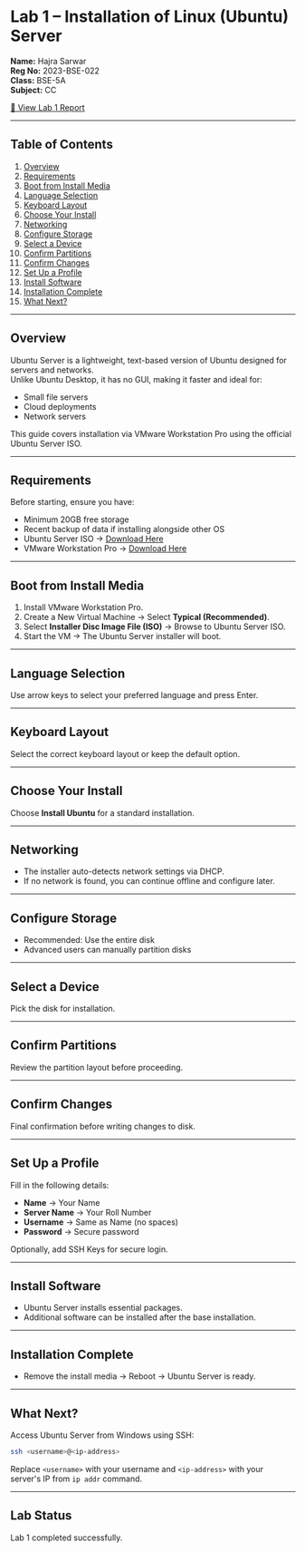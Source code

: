     
# Lab 1 – Installation of Linux (Ubuntu) Server

**Name:** Hajra Sarwar  
**Reg No:** 2023-BSE-022  
**Class:** BSE-5A  
**Subject:** CC  

[📄 View Lab 1 Report](Lab1-Report.pdf)

---

## Table of Contents
1. [Overview](#overview)  
2. [Requirements](#requirements)  
3. [Boot from Install Media](#boot-from-install-media)  
4. [Language Selection](#language-selection)  
5. [Keyboard Layout](#keyboard-layout)  
6. [Choose Your Install](#choose-your-install)  
7. [Networking](#networking)  
8. [Configure Storage](#configure-storage)  
9. [Select a Device](#select-a-device)  
10. [Confirm Partitions](#confirm-partitions)  
11. [Confirm Changes](#confirm-changes)  
12. [Set Up a Profile](#set-up-a-profile)  
13. [Install Software](#install-software)  
14. [Installation Complete](#installation-complete)  
15. [What Next?](#what-next)    

---

## Overview
Ubuntu Server is a lightweight, text-based version of Ubuntu designed for servers and networks.  
Unlike Ubuntu Desktop, it has no GUI, making it faster and ideal for:
- Small file servers  
- Cloud deployments  
- Network servers  

This guide covers installation via VMware Workstation Pro using the official Ubuntu Server ISO.

---

## Requirements
Before starting, ensure you have:  
- Minimum 20GB free storage  
- Recent backup of data if installing alongside other OS  
- Ubuntu Server ISO → [Download Here](https://ubuntu.com/download/server)  
- VMware Workstation Pro → [Download Here](https://getintopc.com/softwares/virtualization/vmware-workstation-pro-2024-free-download/)  

---

## Boot from Install Media
1. Install VMware Workstation Pro.  
2. Create a New Virtual Machine → Select **Typical (Recommended)**.  
3. Select **Installer Disc Image File (ISO)** → Browse to Ubuntu Server ISO.  
4. Start the VM → The Ubuntu Server installer will boot.  

---

## Language Selection
Use arrow keys to select your preferred language and press Enter.

---

## Keyboard Layout
Select the correct keyboard layout or keep the default option.

---

## Choose Your Install
Choose **Install Ubuntu** for a standard installation.

---

## Networking
- The installer auto-detects network settings via DHCP.  
- If no network is found, you can continue offline and configure later.

---

## Configure Storage
- Recommended: Use the entire disk  
- Advanced users can manually partition disks  

---

## Select a Device
Pick the disk for installation.

---

## Confirm Partitions
Review the partition layout before proceeding.

---

## Confirm Changes
Final confirmation before writing changes to disk.

---

## Set Up a Profile
Fill in the following details:
- **Name** → Your Name  
- **Server Name** → Your Roll Number  
- **Username** → Same as Name (no spaces)  
- **Password** → Secure password  

Optionally, add SSH Keys for secure login.

---

## Install Software
- Ubuntu Server installs essential packages.  
- Additional software can be installed after the base installation.  

---

## Installation Complete
- Remove the install media → Reboot → Ubuntu Server is ready.

---

## What Next?
Access Ubuntu Server from Windows using SSH:
```bash
ssh <username>@<ip-address>
```
Replace `<username>` with your username and `<ip-address>` with your server's IP from `ip addr` command.

---

## Lab Status
Lab 1 completed successfully.

    


